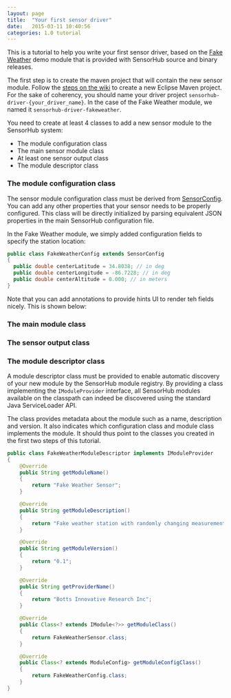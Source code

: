 ```yaml
---
layout: page
title:  "Your first sensor driver"
date:   2015-03-11 10:40:56
categories: 1.0 tutorial
---
```



This is a tutorial to help you write your first sensor driver, based on the [Fake Weather][] demo module that is provided with SensorHub source and binary releases.

The first step is to create the maven project that will contain the new sensor module. Follow the [steps on the wiki](https://github.com/sensiasoft/sensorhub/wiki/Adding-new-modules) to create a new Eclipse Maven project. For the sake of coherency, you should name your driver project `sensorhub-driver-{your_driver_name}`. In the case of the Fake Weather module, we named it `sensorhub-driver-fakeweather`.

You need to create at least 4 classes to add a new sensor module to the SensorHub system:
 * The module configuration class
 * The main sensor module class
 * At least one sensor output class
 * The module descriptor class

[Fake Weather]: https://github.com/sensiasoft/sensorhub/tree/master/sensorhub-driver-fakeweather/src/main/java/org/sensorhub/impl/sensor/fakeweather


### The module configuration class

The sensor module configuration class must be derived from [SensorConfig][]. You can add any other properties that your sensor needs to be properly configured. This class will be directly initialized by parsing equivalent JSON properties in the main SensorHub configuration file.

In the Fake Weather module, we simply added configuration fields to specify the station location:

```java
public class FakeWeatherConfig extends SensorConfig
{
  public double centerLatitude = 34.8038; // in deg
  public double centerLongitude = -86.7228; // in deg
  public double centerAltitude = 0.000; // in meters
}
```

Note that you can add annotations to provide hints UI to render teh fields nicely. This is shown below:


### The main module class



### The sensor output class



### The module descriptor class

A module descriptor class must be provided to enable automatic discovery of your new module by the SensorHub module registry. By providing a class implementing the `IModuleProvider` interface, all SensorHub modules available on the classpath can indeed be discovered using the standard Java ServiceLoader API.

The class provides metadata about the module such as a name, description and version. It also indicates which configuration class and module class implements the module. It should thus point to the classes you created in the first two steps of this tutorial.

```java
public class FakeWeatherModuleDescriptor implements IModuleProvider
{
	@Override
	public String getModuleName()
	{
		return "Fake Weather Sensor";
	}

	@Override
	public String getModuleDescription()
	{
		return "Fake weather station with randomly changing measurements";
	}

	@Override
	public String getModuleVersion()
	{
		return "0.1";
	}

	@Override
	public String getProviderName()
	{
		return "Botts Innovative Research Inc";
	}

	@Override
	public Class<? extends IModule<?>> getModuleClass()
	{
		return FakeWeatherSensor.class;
	}

	@Override
	public Class<? extends ModuleConfig> getModuleConfigClass()
	{
		return FakeWeatherConfig.class;
	}
}
```


[SensorConfig]: https://github.com/sensiasoft/sensorhub/blob/master/sensorhub-core/src/main/java/org/sensorhub/api/sensor/SensorConfig.java
